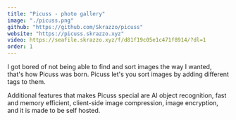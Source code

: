 ```yaml
---
title: "Picuss - photo gallery"
image: "./picuss.png"
github: "https://github.com/Skrazzo/picuss"
website: "https://picuss.skrazzo.xyz"
video: https://seafile.skrazzo.xyz/f/d81f19c05e1c471f8914/?dl=1
order: 1
---
```


I got bored of not being able to find and sort images the way I wanted, that's how Picuss was born. Picuss let's you sort images by adding different tags to them.

Additional features that makes Picuss special are AI object recognition, fast and memory efficient, client-side image compression, image encryption, and it is made to be self hosted.
